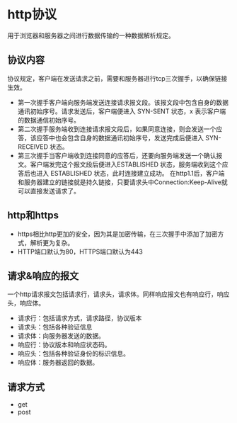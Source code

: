 # http协议
用于浏览器和服务器之间进行数据传输的一种数据解析规定。
## 协议内容
协议规定，客户端在发送请求之前，需要和服务器进行tcp三次握手，以确保链接生效。
- 第一次握手客户端向服务端发送连接请求报文段。该报文段中包含自身的数据通讯初始序号。请求发送后，客户端便进入 SYN-SENT 状态，x 表示客户端的数据通信初始序号。
- 第二次握手服务端收到连接请求报文段后，如果同意连接，则会发送一个应答，该应答中也会包含自身的数据通讯初始序号，发送完成后便进入 SYN-RECEIVED 状态。
- 第三次握手当客户端收到连接同意的应答后，还要向服务端发送一个确认报文。客户端发完这个报文段后便进入ESTABLISHED 状态，服务端收到这个应答后也进入 ESTABLISHED 状态，此时连接建立成功。
在http1.1后，客户端和服务器建立的链接就是持久链接，只要请求头中Connection:Keep-Alive就可以直接发送请求了。
## http和https
- https相比http更加的安全，因为其是加密传输，在三次握手中添加了加密方式，解析更为复杂。
- HTTP端口默认为80，HTTPS端口默认为443
## 请求&响应的报文
一个http请求报文包括请求行，请求头，请求体。同样响应报文也有响应行，响应头，响应体。
- 请求行：包括请求方式，请求路径，协议版本
- 请求头：包括各种验证信息
- 请求体：向服务器发送的数据。
- 响应行：协议版本和响应状态码。
- 响应头：包括各种验证身份的标识信息。
- 响应体：服务器返回的数据。

## 请求方式
- get
- post

